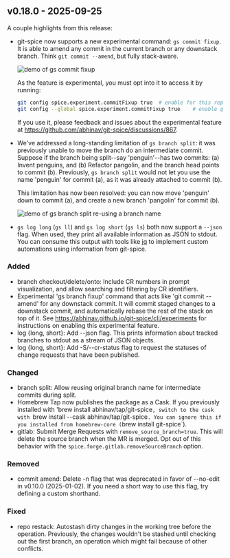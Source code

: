 ## <a name="v0.18.0">v0.18.0</a> - 2025-09-25

A couple highlights from this release:

- git-spice now supports a new experimental command: `gs commit fixup`.
  It is able to amend any commit in the current branch or any downstack branch.
  Think `git commit --amend`, but fully stack-aware.

  ![demo of gs commit fixup](https://media.githubusercontent.com/media/abhinav/git-spice/refs/heads/main/doc/tapes/20250924-commit-fixup.gif)

  As the feature is experimental, you must opt into it to access it by running:

  ```bash
  git config spice.experiment.commitFixup true  # enable for this repository
  git config --global spice.experiment.commitFixup true    # enable globally
  ```

  If you use it, please feedback and issues about the experimental feature at
  https://github.com/abhinav/git-spice/discussions/867.

- We've addressed a long-standing limitation of `gs branch split`:
  it was previously unable to move the branch do an intermediate commit.
  Suppose if the branch being split--say 'penguin'--has two commits:
  (a) Invent penguins, and (b) Refactor pangolin, and the branch head points to commit (b).
  Previously, `gs branch split` would not let you use the name 'penguin' for commit (a),
  as it was already attached to commit (b).

  This limitation has now been resolved: you can now move 'penguin' down to commit (a),
  and create a new branch 'pangolin' for commit (b).

  ![demo of gs branch split re-using a branch name](https://media.githubusercontent.com/media/abhinav/git-spice/refs/heads/main/doc/tapes/20250924-branch-split-reuse-name.gif)

- `gs log long` (`gs ll`) and `gs log short` (`gs ls`) both now support a `--json` flag.
  When used, they print all available information as JSON to stdout.
  You can consume this output with tools like [jq](https://jqlang.org) to implement custom automations using information from git-spice.

### Added
- branch checkout/delete/onto: Include CR numbers in prompt visualization, and allow searching and filtering by CR identifiers.
- Experimental 'gs branch fixup' command that acts like 'git commit --amend' for any downstack commit. It will commit staged changes to a downstack commit, and automatically rebase the rest of the stack on top of it. See <https://abhinav.github.io/git-spice/cli/experiments> for instructions on enabling this experimental feature.
- log {long, short}: Add --json flag. This prints information about tracked branches to stdout as a stream of JSON objects.
- log {long, short}: Add -S/--cr-status flag to request the statuses of change requests that have been published.
### Changed
- branch split: Allow reusing original branch name for intermediate commits during split.
- Homebrew Tap now publishes the package as a Cask. If you previously installed with 'brew install abhinav/tap/git-spice`, switch to the cask with `brew install --cask abhinav/tap/git-spice`. You can ignore this if you installed from homebrew-core (`brew install git-spice`).
- gitlab: Submit Merge Requests with `remove_source_branch=true`. This will delete the source branch when the MR is merged. Opt out of this behavior with the `spice.forge.gitlab.removeSourceBranch` option.
### Removed
- commit amend: Delete -n flag that was deprecated in favor of --no-edit in v0.10.0 (2025-01-02). If you need a short way to use this flag, try defining a custom shorthand.
### Fixed
- repo restack: Autostash dirty changes in the working tree before the operation. Previously, the changes wouldn't be stashed until checking out the first branch, an operation which might fail because of other conflicts.
